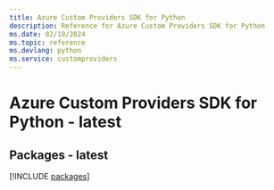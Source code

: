 ```yaml
---
title: Azure Custom Providers SDK for Python
description: Reference for Azure Custom Providers SDK for Python
ms.date: 02/19/2024
ms.topic: reference
ms.devlang: python
ms.service: customproviders
---
```

# Azure Custom Providers SDK for Python - latest
## Packages - latest
[!INCLUDE [packages](custom-providers-index.md)]